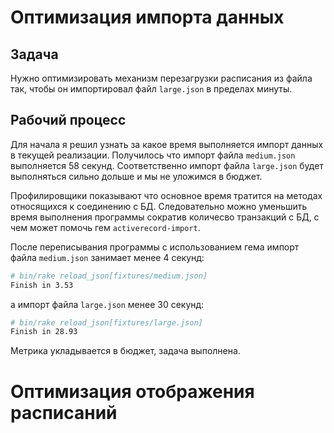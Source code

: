 # Оптимизация импорта данных

## Задача

Нужно оптимизировать механизм перезагрузки расписания из файла так, чтобы он импортировал файл `large.json` в пределах минуты.

## Рабочий процесс

Для начала я решил узнать за какое время выполняется импорт данных в текущей реализации.
Получилось что импорт файла `medium.json` выполняется 58 секунд.
Соответственно импорт файла `large.json` будет выполняться сильно дольше и мы не уложимся в бюджет.

Профилировщики показывают что основное время тратится на методах относящихся к соединению с БД.
Следовательно можно уменьшить время выполнения программы сократив количесво транзакций с БД, с чем может помочь гем `activerecord-import`.

После переписывания программы с использованием гема импорт файла `medium.json` занимает менее 4 секунд:
```bash
# bin/rake reload_json[fixtures/medium.json]
Finish in 3.53
```
а импорт файла `large.json` менее 30 секунд:
```bash
# bin/rake reload_json[fixtures/large.json]
Finish in 28.93
```

Метрика укладывается в бюджет, задача выполнена.

# Оптимизация отображения расписаний